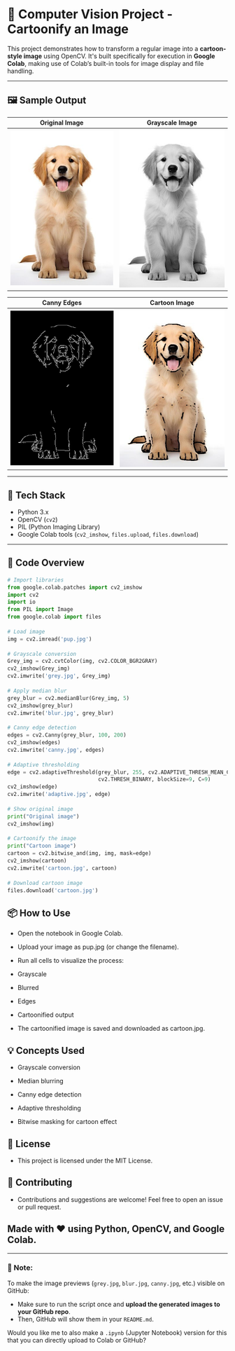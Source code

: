 # 🧠 Computer Vision Project - Cartoonify an Image

This project demonstrates how to transform a regular image into a **cartoon-style image** using OpenCV. It's built specifically for execution in **Google Colab**, making use of Colab’s built-in tools for image display and file handling.

---

## 🖼️ Sample Output

| Original Image | Grayscale Image | 
|----------------|-----------------|
| ![Original](pup.jpg) | ![Grayscale](grey.png) |

| Canny Edges |  Cartoon Image |
|-------------|--------------------|
| ![Canny](canny.png) | ![Cartoon](cartoon.jpg) |

---

## 🧰 Tech Stack

- Python 3.x
- OpenCV (`cv2`)
- PIL (Python Imaging Library)
- Google Colab tools (`cv2_imshow`, `files.upload`, `files.download`)

---

## 📂 Code Overview

```python
# Import libraries
from google.colab.patches import cv2_imshow
import cv2
import io
from PIL import Image
from google.colab import files

# Load image
img = cv2.imread('pup.jpg')

# Grayscale conversion
Grey_img = cv2.cvtColor(img, cv2.COLOR_BGR2GRAY)
cv2_imshow(Grey_img)
cv2.imwrite('grey.jpg', Grey_img)

# Apply median blur
grey_blur = cv2.medianBlur(Grey_img, 5)
cv2_imshow(grey_blur)
cv2.imwrite('blur.jpg', grey_blur)

# Canny edge detection
edges = cv2.Canny(grey_blur, 100, 200)
cv2_imshow(edges)
cv2.imwrite('canny.jpg', edges)

# Adaptive thresholding
edge = cv2.adaptiveThreshold(grey_blur, 255, cv2.ADAPTIVE_THRESH_MEAN_C,
                             cv2.THRESH_BINARY, blockSize=9, C=9)
cv2_imshow(edge)
cv2.imwrite('adaptive.jpg', edge)

# Show original image
print("Original image")
cv2_imshow(img)

# Cartoonify the image
print("Cartoon image")
cartoon = cv2.bitwise_and(img, img, mask=edge)
cv2_imshow(cartoon)
cv2.imwrite('cartoon.jpg', cartoon)

# Download cartoon image
files.download('cartoon.jpg')
```
## 📦 How to Use
- Open the notebook in Google Colab.

- Upload your image as pup.jpg (or change the filename).

- Run all cells to visualize the process:

- Grayscale

- Blurred

- Edges

- Cartoonified output

- The cartoonified image is saved and downloaded as cartoon.jpg.

## 💡 Concepts Used
- Grayscale conversion

- Median blurring

- Canny edge detection

- Adaptive thresholding

- Bitwise masking for cartoon effect

## 📜 License
- This project is licensed under the MIT License.

## 🤝 Contributing
- Contributions and suggestions are welcome! Feel free to open an issue or pull request.

## Made with ❤️ using Python, OpenCV, and Google Colab.

---

### 📌 Note:
To make the image previews (`grey.jpg`, `blur.jpg`, `canny.jpg`, etc.) visible on GitHub:
- Make sure to run the script once and **upload the generated images to your GitHub repo**.
- Then, GitHub will show them in your `README.md`.

Would you like me to also make a `.ipynb` (Jupyter Notebook) version for this that you can directly upload to Colab or GitHub?
